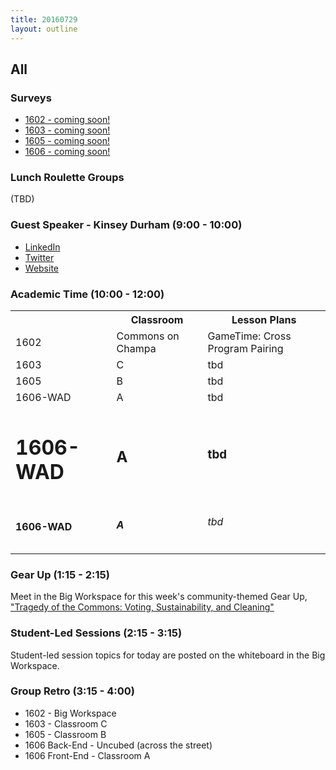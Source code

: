 ```yaml
---
title: 20160729
layout: outline
---
```


## All

### Surveys

* [1602 - coming soon!]()
* [1603 - coming soon!]()
* [1605 - coming soon!]()
* [1606 - coming soon!]()

### Lunch Roulette Groups
(TBD)

### Guest Speaker - Kinsey Durham (9:00 - 10:00)
* [LinkedIn](https://www.linkedin.com/in/kinseyanndurham)
* [Twitter](https://twitter.com/kinseyanndurham)
* [Website](http://kinseyanndurham.com/)

### Academic Time (10:00 - 12:00)

<table>
  <tbody>
    <tr>
      <th></th>
      <th>Classroom</th>
      <th>Lesson Plans</th>
    </tr>
    <tr>
      <td>1602</td>
      <td>Commons on Champa</td>
      <td>GameTime: Cross Program Pairing</td>
    </tr>
    <tr>
      <td>1603</td>
      <td>C</td>
      <td>tbd</td>
    </tr>
    <tr>
      <td>1605</td>
      <td>B</td>
      <td>tbd</td>
    </tr>
    <tr>
      <td>1606-WAD</td>
      <td>A</td>
      <td>tbd</td>
    </tr>
    <tr>
      <td><h1>1606-WAD</h1></td>
      <td><h2>A</h2></td>
      <td><h3>tbd</h3></td>
    </tr>
    <tr>
      <td><h4>1606-WAD</h4></td>
      <td><h5>A</h5></td>
      <td><h6>tbd</h6></td>
    </tr>
  </tbody>
</table>



### Gear Up (1:15 - 2:15)
Meet in the Big Workspace for this week's community-themed Gear Up, ["Tragedy of the Commons: Voting, Sustainability, and Cleaning"](https://github.com/turingschool/gear-up/blob/master/tragedy_of_the_commons.markdown)

### Student-Led Sessions (2:15 - 3:15)
Student-led session topics for today are posted on the whiteboard in the Big Workspace.

### Group Retro (3:15 - 4:00)
* 1602 - Big Workspace
* 1603 - Classroom C
* 1605 - Classroom B
* 1606 Back-End - Uncubed (across the street)
* 1606 Front-End - Classroom A
